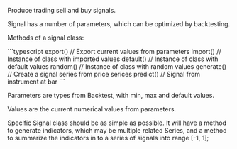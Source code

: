 Produce trading sell and buy signals.

Signal has a number of parameters, which can be optimized by backtesting.

Methods of a signal class:

´´´typescript
export() // Export current values from parameters
import() // Instance of class with imported values
default() // Instance of class with default values
random() // Instance of class with random values
generate() // Create a signal series from price serices
predict() // Signal from instrument at bar
´´´

Parameters are types from Backtest, with min, max and default values.

Values are the current numerical values from parameters.

Specific Signal class should be as simple as possible. It will have a method to generate indicators, which may be multiple related Series, and a method to summarize the indicators in to a series of signals into range [-1, 1];
